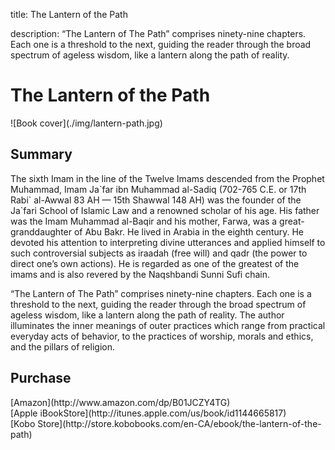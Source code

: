title: The Lantern of the Path

description: “The Lantern of The Path” comprises ninety-nine chapters. Each one is a threshold to the next, guiding the reader through the broad spectrum of ageless wisdom, like a lantern along the path of reality.

# The Lantern of the Path

<div markdown="1" class="cover-image">
![Book cover](./img/lantern-path.jpg)
</div>

## Summary

The sixth Imam in the line of the Twelve Imams descended from the Prophet Muhammad, Imam Ja\`far ibn Muhammad al-Sadiq (702-765 C.E. or 17th Rabi\` al-Awwal 83 AH — 15th Shawwal 148 AH) was the founder of the Ja`fari School of Islamic Law and a renowned scholar of his age. His father was the Imam Muhammad al-Baqir and his mother, Farwa, was a great-granddaughter of Abu Bakr. He lived in Arabia in the eighth century. He devoted his attention to interpreting divine utterances and applied himself to such controversial subjects as iraadah (free will) and qadr (the power to direct one’s own actions). He is regarded as one of the greatest of the imams and is also revered by the Naqshbandi Sunni Sufi chain.

“The Lantern of The Path” comprises ninety-nine chapters. Each one is a threshold to the next, guiding the reader through the broad spectrum of ageless wisdom, like a lantern along the path of reality. The author illuminates the inner meanings of outer practices which range from practical everyday acts of behavior, to the practices of worship, morals and ethics, and the pillars of religion.

## Purchase

<div markdown="3" class="purchase-link">
[Amazon](http://www.amazon.com/dp/B01JCZY4TG)
</div>

<div markdown="3" class="purchase-link">
[Apple iBookStore](http://itunes.apple.com/us/book/id1144665817)
</div>

<div markdown="3" class="purchase-link">
[Kobo Store](http://store.kobobooks.com/en-CA/ebook/the-lantern-of-the-path)
</div>